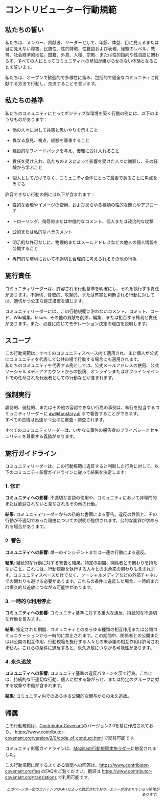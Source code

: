 # コントリビューター行動規範

## 私たちの誓い

私たちは、メンバー、貢献者、リーダーとして、年齢、体型、目に見えるまたは目に見えない障害、民族性、性的特徴、性自認および表現、経験のレベル、教育、社会経済的地位、国籍、外見、人種、宗教、または性的指向や性自認に関わらず、すべての人にとってコミュニティへの参加が嫌がらせのない体験となることを誓います。

私たちは、オープンで歓迎的で多様性に富み、包括的で健全なコミュニティに貢献する方法で行動し、交流することを誓います。

## 私たちの基準

私たちのコミュニティにとってポジティブな環境を築く行動の例には、以下のようなものがあります：

* 他の人々に対して共感と思いやりを示すこと
* 異なる意見、視点、経験を尊重すること
* 建設的なフィードバックを与え、優雅に受け入れること
* 責任を受け入れ、私たちのミスによって影響を受けた人々に謝罪し、その経験から学ぶこと

* 個人としてだけでなく、コミュニティ全体にとって最善であることに焦点を当てる

許容できない行動の例には以下が含まれます：

* 性的な表現やイメージの使用、およびあらゆる種類の性的な関心やアプローチ

* トローリング、侮辱的または中傷的なコメント、個人または政治的な攻撃
* 公的または私的なハラスメント
* 明示的な許可なしに、物理的またはメールアドレスなどの他人の個人情報を公開すること

* 専門的な環境において不適切と合理的に考えられるその他の行為

## 施行責任

コミュニティリーダーは、許容される行動基準を明確にし、それを執行する責任があります。不適切、脅威的、攻撃的、または有害と判断される行動に対しては、適切かつ公正な是正措置を講じます。

コミュニティリーダーには、この行動規範に沿わないコメント、コミット、コード、Wiki編集、Issue、その他の貢献を削除、編集、または拒否する権利と責任があります。また、必要に応じてモデレーション決定の理由を説明します。

## スコープ

この行動規範は、すべてのコミュニティスペース内で適用され、また個人が公式にコミュニティを代表して公共の場で行動する場合にも適用されます。  
私たちのコミュニティを代表する例としては、公式メールアドレスの使用、公式ソーシャルメディアアカウントからの投稿、オンラインまたはオフラインイベントでの任命された代表者としての行動などが含まれます。

## 強制実行

虐待的、骚扰的、またはその他の容認できない行為の事例は、執行を担当するコミュニティリーダーに aw@funstory.ai まで報告することができます。  
すべての苦情は迅速かつ公平に審査・調査されます。  

すべてのコミュニティリーダーは、いかなる事件の報告者のプライバシーとセキュリティを尊重する義務があります。

## 施行ガイドライン

コミュニティリーダーは、この行動規範に違反すると判断した行為に対して、以下のコミュニティ影響ガイドラインに従って結果を決定します:

### 1. 修正

**コミュニティへの影響**: 不適切な言語の使用や、コミュニティにおいて非専門的または歓迎されないと見なされるその他の行動。

**結果**: コミュニティリーダーからの私的な書面による警告。違反の性質と、その行動が不適切であった理由についての説明が提供されます。公的な謝罪が求められる場合があります。

### 2. 警告

**コミュニティへの影響**: 単一のインシデントまたは一連の行動による違反。

**結果**: 継続的な行動に対する警告と結果。特定の期間、関係者との関わりを持たないこと。これには、行動規範を執行する人々との未承諾の関わりも含まれます。コミュニティスペースだけでなく、ソーシャルメディアなどの外部チャネルでの関わりも避ける必要があります。これらの条件に違反した場合、一時的または恒久的な追放につながる可能性があります。

### 3. 一時的な利用停止

**コミュニティへの影響**: コミュニティ基準に対する重大な違反、持続的な不適切な行動を含みます。

**結果**: 指定された期間、コミュニティとのあらゆる種類の相互作用または公開コミュニケーションから一時的に禁止されます。この期間中、関係者との公開または非公開の相互作用、行動規範を施行する人々との未承諾の相互作用は許可されません。これらの条件に違反すると、永久追放につながる可能性があります。

### 4. 永久追放

**コミュニティへの影響**: コミュニティ基準の違反パターンを示す行為。これには、持続的な不適切な行動、個人に対する嫌がらせ、または特定のグループに対する攻撃や中傷が含まれます。

**結果**: コミュニティ内でのあらゆる公開的な関与からの永久追放。

## 帰属

この行動規範は、[Contributor Covenant][homepage]のバージョン2.0を基に作成されており、
https://www.contributor-covenant.org/version/2/0/code_of_conduct.html で閲覧可能です。

コミュニティ影響ガイドラインは、[Mozillaの行動規範実施ラダー](https://github.com/mozilla/diversity)に触発されました。

[homepage]: https://www.contributor-covenant.org

この行動規範に関するよくある質問への回答は、https://www.contributor-covenant.org/faq のFAQをご覧ください。翻訳は https://www.contributor-covenant.org/translations で利用可能です。

<div align="right"> 
<h6><small>このページの一部のコンテンツはGPTによって翻訳されており、エラーが含まれている可能性があります。</small></h6>